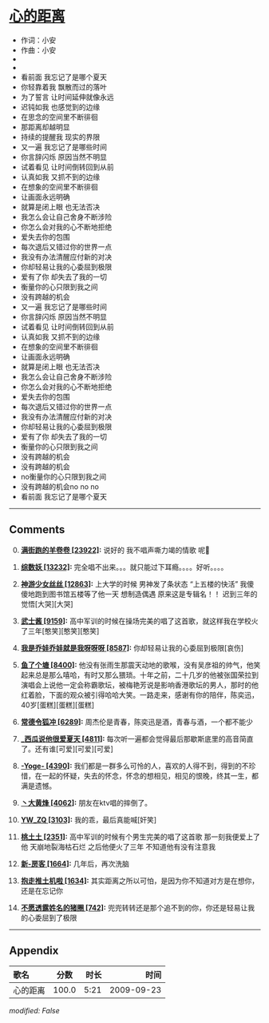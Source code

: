 # [心的距离](https://music.163.com/song?id=64699)

* 作词：小安
* 作曲：小安
*
*
* 看前面 我忘记了是哪个夏天
* 你轻靠着我 飘散而过的落叶
* 为了誓言 让时间延伸就像永远
* 迟钝如我 也感觉到的边缘
* 在思念的空间里不断徘徊
* 那距离却越明显
* 持续的提醒我 现实的界限
* 又一遍 我忘记了是哪些时间
* 你言辞闪烁 原因当然不明显
* 试着看见 让时间倒转回到从前
* 认真如我 又抓不到的边缘
* 在想象的空间里不断徘徊
* 让画面永远明确
* 就算是闭上眼 也无法否决
* 我怎么会让自己舍身不断涉险
* 你怎么会对我的心不断地拒绝
* 爱失去你的包围
* 每次退后又错过你的世界一点
* 我没有办法清醒应付新的对决
* 你却轻易让我的心委屈到极限
* 爱有了你 却失去了我的一切
* 衡量你的心只限到我之间
* 没有跨越的机会
* 又一遍 我忘记了是哪些时间
* 你言辞闪烁 原因当然不明显
* 试着看见 让时间倒转回到从前
* 认真如我 又抓不到的边缘
* 在想象的空间里不断徘徊
* 让画面永远明确
* 就算是闭上眼 也无法否决
* 我怎么会让自己舍身不断涉险
* 你怎么会对我的心不断地拒绝
* 爱失去你的包围
* 每次退后又错过你的世界一点
* 我没有办法清醒应付新的对决
* 你却轻易让我的心委屈到极限
* 爱有了你 却失去了我的一切
* 衡量你的心只限到我之间
* 没有跨越的机会
* 没有跨越的机会
* no衡量你的心只限到我之间
* 没有跨越的机会no no no
* 看前面 我忘记了是哪个夏天


---

## Comments
0. **[满街跑的羊卷卷 \[23922\]](https://music.163.com/#/user/home?id=95650559):** 说好的 我不唱声嘶力竭的情歌 呢🌚

1. **[综数妖 \[13232\]](https://music.163.com/#/user/home?id=15752616):** 完全唱不出来。。。就只能过下耳瘾。。。。好听。。。。

2. **[神游少女丝丝 \[12863\]](https://music.163.com/#/user/home?id=83309926):** 上大学的时候 男神发了条状态 “上五楼的快活” 我傻傻地跑到图书馆五楼等了他一天  想制造偶遇  原来这是专辑名！！ 迟到三年的觉悟[大哭][大哭]

3. **[武士酱 \[9159\]](https://music.163.com/#/user/home?id=46381342):** 高中军训的时候在操场完美的唱了这首歌，就这样我在学校火了三年[憨笑][憨笑][憨笑]

4. **[我是乔娃乔娃就是我呀呀呀 \[8587\]](https://music.163.com/#/user/home?id=44374583):** 你却轻易让我的心委屈到极限[哀伤]

5. **[鱼了个塘 \[8400\]](https://music.163.com/#/user/home?id=88054700):** 他没有张雨生那震天动地的歌喉，没有吴彦祖的帅气，他笑起来总是那么嘻哈，有时又那么猥琐。十年之前，二十几岁的他被张国荣拉到演唱会上说他一定会称霸歌坛，被梅艳芳说是影响香港歌坛的男人，那时的他红着脸，下面的观众被引得哈哈大笑。一路走来，感谢有你的陪伴，陈奕迅，40岁[蛋糕][蛋糕][蛋糕]

6. **[常德令狐冲 \[6289\]](https://music.163.com/#/user/home?id=118759566):** 周杰伦是青春，陈奕迅是酒，青春与酒，一个都不能少

7. **[_西瓜说他很爱夏天 \[4811\]](https://music.163.com/#/user/home?id=29290447):** 每次听一遍都会觉得最后那歇斯底里的高音简直了。还有谁[可爱][可爱][可爱]

8. **[-Yoge- \[4390\]](https://music.163.com/#/user/home?id=111849590):** 我们都是一群多么可怜的人，喜欢的人得不到，得到的不珍惜，在一起的怀疑，失去的怀念，怀念的想相见，相见的恨晚，终其一生，都满是遗憾。

9. **[丶大黄烽 \[4062\]](https://music.163.com/#/user/home?id=131853513):** 朋友在ktv唱的摔倒了。

10. **[YW_ZQ \[3103\]](https://music.163.com/#/user/home?id=18870234):** 我的乖，最后真能喊[奸笑]

11. **[桃土土 \[2351\]](https://music.163.com/#/user/home?id=275970708):** 高中军训的时候有个男生完美的唱了这首歌 那一刻我便爱上了他 天崩地裂海枯石烂 之后他便火了三年 不知道他有没有注意我

12. **[新-房客 \[1664\]](https://music.163.com/#/user/home?id=36164691):** 几年后，再次洗脑

13. **[抱走推土机啦 \[1634\]](https://music.163.com/#/user/home?id=73706040):** 其实距离之所以可怕，是因为你不知道对方是在想你，还是在忘记你

14. **[不愿透露姓名的猪圈 \[742\]](https://music.163.com/#/user/home?id=1339747522):** 兜兜转转还是那个追不到的你，你还是轻易让我的心委屈到了极限



---

## Appendix

|歌名|分数|时长|时间|
|:---|:---:|---:|---:|
|心的距离|100.0|5:21|2009-09-23

*modified: False*